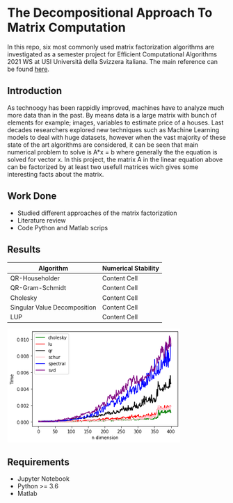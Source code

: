 # The Decompositional Approach To Matrix Computation

In this repo, six most commonly used matrix factorization algorithms are investigated as a semester project for Efficient Computational Algorithms 2021 WS at USI Università della Svizzera italiana.
The main reference can be found [here](https://www.cs.fsu.edu/~lacher/courses/COT4401/notes/cise_v2_i1/matrix.pdf).

## Introduction 
As technoogy has been rappidly improved, machines have to analyze much more data than in the past. By means data is a large matrix with bunch of elements for example; images, variables to estimate price of a houses. Last decades researchers explored new techniques such as Machine Learning models to deal with huge datasets, however when the vast majority of these state of the art algorithms are considered, it can be seen that main numerical problem to solve is A*x = b where generally the the equation is solved for vector x.
In this project, the matrix A in the linear equation above can be factorized by at least two usefull matrices wich gives some interesting facts about the matrix.

## Work Done 
* Studied different approaches of the matrix factorization
* Literature review
* Code Python and Matlab scrips 

## Results 
| Algorithm  | Numerical Stability |
| ------------- | ------------- |
| QR-Householder  | Content Cell  |
|QR-Gram-Schmidt  | Content Cell  |
| Cholesky   | Content Cell  |
| Singular Value Decomposition  | Content Cell  |
| LUP  | Content Cell  |

![Speed](https://github.com/uslumt/Efficient_Computational_Algorithms/blob/main/Result/figures/Result_1.png)
## Requirements
* Jupyter Notebook
* Python >= 3.6
* Matlab
